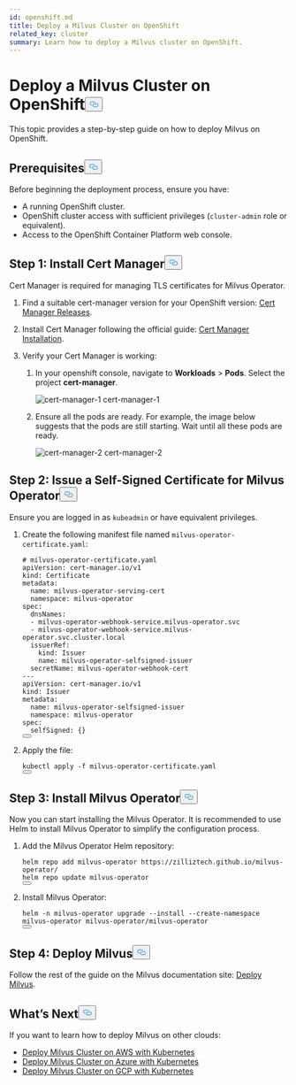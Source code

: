 ```yaml
---
id: openshift.md
title: Deploy a Milvus Cluster on OpenShift
related_key: cluster
summary: Learn how to deploy a Milvus cluster on OpenShift.
---
```

<h1 id="Deploy-a-Milvus-Cluster-on-OpenShift" class="common-anchor-header">Deploy a Milvus Cluster on OpenShift<button data-href="#Deploy-a-Milvus-Cluster-on-OpenShift" class="anchor-icon" translate="no">
      <svg translate="no"
        aria-hidden="true"
        focusable="false"
        height="20"
        version="1.1"
        viewBox="0 0 16 16"
        width="16"
      >
        <path
          fill="#0092E4"
          fill-rule="evenodd"
          d="M4 9h1v1H4c-1.5 0-3-1.69-3-3.5S2.55 3 4 3h4c1.45 0 3 1.69 3 3.5 0 1.41-.91 2.72-2 3.25V8.59c.58-.45 1-1.27 1-2.09C10 5.22 8.98 4 8 4H4c-.98 0-2 1.22-2 2.5S3 9 4 9zm9-3h-1v1h1c1 0 2 1.22 2 2.5S13.98 12 13 12H9c-.98 0-2-1.22-2-2.5 0-.83.42-1.64 1-2.09V6.25c-1.09.53-2 1.84-2 3.25C6 11.31 7.55 13 9 13h4c1.45 0 3-1.69 3-3.5S14.5 6 13 6z"
        ></path>
      </svg>
    </button></h1><p>This topic provides a step-by-step guide on how to deploy Milvus on OpenShift.</p>
<h2 id="Prerequisites" class="common-anchor-header">Prerequisites<button data-href="#Prerequisites" class="anchor-icon" translate="no">
      <svg translate="no"
        aria-hidden="true"
        focusable="false"
        height="20"
        version="1.1"
        viewBox="0 0 16 16"
        width="16"
      >
        <path
          fill="#0092E4"
          fill-rule="evenodd"
          d="M4 9h1v1H4c-1.5 0-3-1.69-3-3.5S2.55 3 4 3h4c1.45 0 3 1.69 3 3.5 0 1.41-.91 2.72-2 3.25V8.59c.58-.45 1-1.27 1-2.09C10 5.22 8.98 4 8 4H4c-.98 0-2 1.22-2 2.5S3 9 4 9zm9-3h-1v1h1c1 0 2 1.22 2 2.5S13.98 12 13 12H9c-.98 0-2-1.22-2-2.5 0-.83.42-1.64 1-2.09V6.25c-1.09.53-2 1.84-2 3.25C6 11.31 7.55 13 9 13h4c1.45 0 3-1.69 3-3.5S14.5 6 13 6z"
        ></path>
      </svg>
    </button></h2><p>Before beginning the deployment process, ensure you have:</p>
<ul>
<li>A running OpenShift cluster.</li>
<li>OpenShift cluster access with sufficient privileges (<code translate="no">cluster-admin</code> role or equivalent).</li>
<li>Access to the OpenShift Container Platform web console.</li>
</ul>
<h2 id="Step-1-Install-Cert-Manager" class="common-anchor-header">Step 1: Install Cert Manager<button data-href="#Step-1-Install-Cert-Manager" class="anchor-icon" translate="no">
      <svg translate="no"
        aria-hidden="true"
        focusable="false"
        height="20"
        version="1.1"
        viewBox="0 0 16 16"
        width="16"
      >
        <path
          fill="#0092E4"
          fill-rule="evenodd"
          d="M4 9h1v1H4c-1.5 0-3-1.69-3-3.5S2.55 3 4 3h4c1.45 0 3 1.69 3 3.5 0 1.41-.91 2.72-2 3.25V8.59c.58-.45 1-1.27 1-2.09C10 5.22 8.98 4 8 4H4c-.98 0-2 1.22-2 2.5S3 9 4 9zm9-3h-1v1h1c1 0 2 1.22 2 2.5S13.98 12 13 12H9c-.98 0-2-1.22-2-2.5 0-.83.42-1.64 1-2.09V6.25c-1.09.53-2 1.84-2 3.25C6 11.31 7.55 13 9 13h4c1.45 0 3-1.69 3-3.5S14.5 6 13 6z"
        ></path>
      </svg>
    </button></h2><p>Cert Manager is required for managing TLS certificates for Milvus Operator.</p>
<ol>
<li><p>Find a suitable cert-manager version for your OpenShift version: <a href="https://cert-manager.io/docs/releases/">Cert Manager Releases</a>.</p></li>
<li><p>Install Cert Manager following the official guide: <a href="https://cert-manager.io/docs/installation/">Cert Manager Installation</a>.</p></li>
<li><p>Verify your Cert Manager is working:</p>
<ol>
<li><p>In your openshift console, navigate to <strong>Workloads</strong> > <strong>Pods</strong>. Select the project <strong>cert-manager</strong>.</p>
<p>
  <span class="img-wrapper">
    <img translate="no" src="/docs/v2.5.x/assets/openshift-cert-manager-1.png" alt="cert-manager-1" class="doc-image" id="cert-manager-1" />
    <span>cert-manager-1</span>
  </span>
</p></li>
<li><p>Ensure all the pods are ready. For example, the image below suggests that the pods are still starting. Wait until all these pods are ready.</p>
<p>
  <span class="img-wrapper">
    <img translate="no" src="/docs/v2.5.x/assets/openshift-cert-manager-2.png" alt="cert-manager-2" class="doc-image" id="cert-manager-2" />
    <span>cert-manager-2</span>
  </span>
</p></li>
</ol></li>
</ol>
<h2 id="Step-2-Issue-a-Self-Signed-Certificate-for-Milvus-Operator" class="common-anchor-header">Step 2: Issue a Self-Signed Certificate for Milvus Operator<button data-href="#Step-2-Issue-a-Self-Signed-Certificate-for-Milvus-Operator" class="anchor-icon" translate="no">
      <svg translate="no"
        aria-hidden="true"
        focusable="false"
        height="20"
        version="1.1"
        viewBox="0 0 16 16"
        width="16"
      >
        <path
          fill="#0092E4"
          fill-rule="evenodd"
          d="M4 9h1v1H4c-1.5 0-3-1.69-3-3.5S2.55 3 4 3h4c1.45 0 3 1.69 3 3.5 0 1.41-.91 2.72-2 3.25V8.59c.58-.45 1-1.27 1-2.09C10 5.22 8.98 4 8 4H4c-.98 0-2 1.22-2 2.5S3 9 4 9zm9-3h-1v1h1c1 0 2 1.22 2 2.5S13.98 12 13 12H9c-.98 0-2-1.22-2-2.5 0-.83.42-1.64 1-2.09V6.25c-1.09.53-2 1.84-2 3.25C6 11.31 7.55 13 9 13h4c1.45 0 3-1.69 3-3.5S14.5 6 13 6z"
        ></path>
      </svg>
    </button></h2><p>Ensure you are logged in as <code translate="no">kubeadmin</code> or have equivalent privileges.</p>
<ol>
<li><p>Create the following manifest file named <code translate="no">milvus-operator-certificate.yaml</code>:</p>
<pre><code translate="no" class="language-yaml"><span class="hljs-comment"># milvus-operator-certificate.yaml</span>
<span class="hljs-attr">apiVersion:</span> <span class="hljs-string">cert-manager.io/v1</span>
<span class="hljs-attr">kind:</span> <span class="hljs-string">Certificate</span>
<span class="hljs-attr">metadata:</span>
  <span class="hljs-attr">name:</span> <span class="hljs-string">milvus-operator-serving-cert</span>
  <span class="hljs-attr">namespace:</span> <span class="hljs-string">milvus-operator</span>
<span class="hljs-attr">spec:</span>
  <span class="hljs-attr">dnsNames:</span>
  <span class="hljs-bullet">-</span> <span class="hljs-string">milvus-operator-webhook-service.milvus-operator.svc</span>
  <span class="hljs-bullet">-</span> <span class="hljs-string">milvus-operator-webhook-service.milvus-operator.svc.cluster.local</span>
  <span class="hljs-attr">issuerRef:</span>
    <span class="hljs-attr">kind:</span> <span class="hljs-string">Issuer</span>
    <span class="hljs-attr">name:</span> <span class="hljs-string">milvus-operator-selfsigned-issuer</span>
  <span class="hljs-attr">secretName:</span> <span class="hljs-string">milvus-operator-webhook-cert</span>
<span class="hljs-meta">---</span>
<span class="hljs-attr">apiVersion:</span> <span class="hljs-string">cert-manager.io/v1</span>
<span class="hljs-attr">kind:</span> <span class="hljs-string">Issuer</span>
<span class="hljs-attr">metadata:</span>
  <span class="hljs-attr">name:</span> <span class="hljs-string">milvus-operator-selfsigned-issuer</span>
  <span class="hljs-attr">namespace:</span> <span class="hljs-string">milvus-operator</span>
<span class="hljs-attr">spec:</span>
  <span class="hljs-attr">selfSigned:</span> {}
<button class="copy-code-btn"></button></code></pre></li>
<li><p>Apply the file:</p>
<pre><code translate="no" class="language-shell">kubectl apply -f milvus-operator-certificate.yaml
<button class="copy-code-btn"></button></code></pre></li>
</ol>
<h2 id="Step-3-Install-Milvus-Operator" class="common-anchor-header">Step 3: Install Milvus Operator<button data-href="#Step-3-Install-Milvus-Operator" class="anchor-icon" translate="no">
      <svg translate="no"
        aria-hidden="true"
        focusable="false"
        height="20"
        version="1.1"
        viewBox="0 0 16 16"
        width="16"
      >
        <path
          fill="#0092E4"
          fill-rule="evenodd"
          d="M4 9h1v1H4c-1.5 0-3-1.69-3-3.5S2.55 3 4 3h4c1.45 0 3 1.69 3 3.5 0 1.41-.91 2.72-2 3.25V8.59c.58-.45 1-1.27 1-2.09C10 5.22 8.98 4 8 4H4c-.98 0-2 1.22-2 2.5S3 9 4 9zm9-3h-1v1h1c1 0 2 1.22 2 2.5S13.98 12 13 12H9c-.98 0-2-1.22-2-2.5 0-.83.42-1.64 1-2.09V6.25c-1.09.53-2 1.84-2 3.25C6 11.31 7.55 13 9 13h4c1.45 0 3-1.69 3-3.5S14.5 6 13 6z"
        ></path>
      </svg>
    </button></h2><p>Now you can start installing the Milvus Operator. It is recommended to use Helm to install Milvus Operator to simplify the configuration process.</p>
<ol>
<li><p>Add the Milvus Operator Helm repository:</p>
<pre><code translate="no" class="language-shell">helm repo add milvus-operator https://zilliztech.github.io/milvus-operator/
helm repo update milvus-operator
<button class="copy-code-btn"></button></code></pre></li>
<li><p>Install Milvus Operator:</p>
<pre><code translate="no" class="language-shell">helm -n milvus-operator upgrade --install --create-namespace milvus-operator milvus-operator/milvus-operator
<button class="copy-code-btn"></button></code></pre></li>
</ol>
<h2 id="Step-4-Deploy-Milvus" class="common-anchor-header">Step 4: Deploy Milvus<button data-href="#Step-4-Deploy-Milvus" class="anchor-icon" translate="no">
      <svg translate="no"
        aria-hidden="true"
        focusable="false"
        height="20"
        version="1.1"
        viewBox="0 0 16 16"
        width="16"
      >
        <path
          fill="#0092E4"
          fill-rule="evenodd"
          d="M4 9h1v1H4c-1.5 0-3-1.69-3-3.5S2.55 3 4 3h4c1.45 0 3 1.69 3 3.5 0 1.41-.91 2.72-2 3.25V8.59c.58-.45 1-1.27 1-2.09C10 5.22 8.98 4 8 4H4c-.98 0-2 1.22-2 2.5S3 9 4 9zm9-3h-1v1h1c1 0 2 1.22 2 2.5S13.98 12 13 12H9c-.98 0-2-1.22-2-2.5 0-.83.42-1.64 1-2.09V6.25c-1.09.53-2 1.84-2 3.25C6 11.31 7.55 13 9 13h4c1.45 0 3-1.69 3-3.5S14.5 6 13 6z"
        ></path>
      </svg>
    </button></h2><p>Follow the rest of the guide on the Milvus documentation site: <a href="https://milvus.io/docs/install_cluster-milvusoperator.md#Deploy-Milvus">Deploy Milvus</a>.</p>
<h2 id="Whats-Next" class="common-anchor-header">What’s Next<button data-href="#Whats-Next" class="anchor-icon" translate="no">
      <svg translate="no"
        aria-hidden="true"
        focusable="false"
        height="20"
        version="1.1"
        viewBox="0 0 16 16"
        width="16"
      >
        <path
          fill="#0092E4"
          fill-rule="evenodd"
          d="M4 9h1v1H4c-1.5 0-3-1.69-3-3.5S2.55 3 4 3h4c1.45 0 3 1.69 3 3.5 0 1.41-.91 2.72-2 3.25V8.59c.58-.45 1-1.27 1-2.09C10 5.22 8.98 4 8 4H4c-.98 0-2 1.22-2 2.5S3 9 4 9zm9-3h-1v1h1c1 0 2 1.22 2 2.5S13.98 12 13 12H9c-.98 0-2-1.22-2-2.5 0-.83.42-1.64 1-2.09V6.25c-1.09.53-2 1.84-2 3.25C6 11.31 7.55 13 9 13h4c1.45 0 3-1.69 3-3.5S14.5 6 13 6z"
        ></path>
      </svg>
    </button></h2><p>If you want to learn how to deploy Milvus on other clouds:</p>
<ul>
<li><a href="/docs/eks.md">Deploy Milvus Cluster on AWS with Kubernetes</a></li>
<li><a href="/docs/azure.md">Deploy Milvus Cluster on Azure with Kubernetes</a></li>
<li><a href="/docs/gcp.md">Deploy Milvus Cluster on GCP with Kubernetes</a></li>
</ul>
